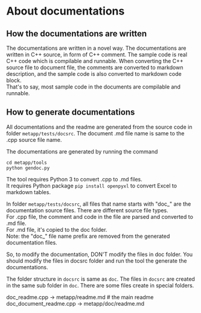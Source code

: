 # About documentations

## How the documentations are written

The documentations are written in a novel way. The documentations are written in C++ source, in form of C++ comment.
The sample code is real C++ code which is compilable and runnable. When converting the C++ source file to document file, the comments are converted to markdown description, and the sample code is also converted to markdown code block.  
That's to say, most sample code in the documents are compilable and runnable.

## How to generate documentations

All documentations and the readme are generated from the source code in folder `metapp/tests/docsrc`. The document .md file name is same to the .cpp source file name.  

The documentations are generated by running the command  
```
cd metapp/tools
python gendoc.py 
```
The tool requires Python 3 to convert .cpp to .md files.  
It requires Python package `pip install openpyxl` to convert Excel to markdown tables.  

In folder `metapp/tests/docsrc`, all files that name starts with "doc_" are the documentation source files. There are different source file types.  
For .cpp file, the comment and code in the file are parsed and converted to .md file.  
For .md file, it's copied to the doc folder.  
Note: the "doc_" file name prefix are removed from the generated documentation files.  

So, to modify the documentation, DON'T modify the files in doc folder. You should modify the files in docsrc folder and run the tool the generate the documentations.

The folder structure in `docsrc` is same as `doc`. The files in `docsrc` are created in the same sub folder in `doc`. There are some files create in special folders.  

doc_readme.cpp -> metapp/readme.md # the main readme  
doc_document_readme.cpp -> metapp/doc/readme.md  

